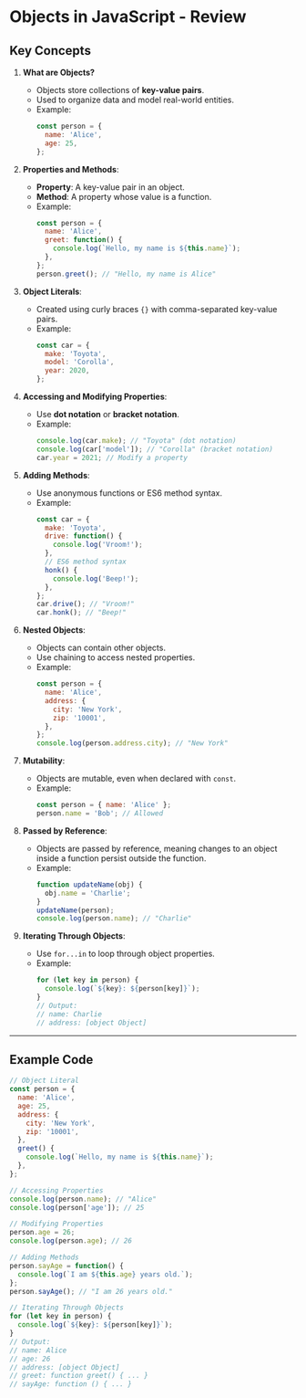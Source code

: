 # Objects in JavaScript - Review

## Key Concepts
1. **What are Objects?**
   - Objects store collections of **key-value pairs**.
   - Used to organize data and model real-world entities.
   - Example:
     ```javascript
     const person = {
       name: 'Alice',
       age: 25,
     };
     ```

2. **Properties and Methods**:
   - **Property**: A key-value pair in an object.
   - **Method**: A property whose value is a function.
   - Example:
     ```javascript
     const person = {
       name: 'Alice',
       greet: function() {
         console.log(`Hello, my name is ${this.name}`);
       },
     };
     person.greet(); // "Hello, my name is Alice"
     ```

3. **Object Literals**:
   - Created using curly braces `{}` with comma-separated key-value pairs.
   - Example:
     ```javascript
     const car = {
       make: 'Toyota',
       model: 'Corolla',
       year: 2020,
     };
     ```

4. **Accessing and Modifying Properties**:
   - Use **dot notation** or **bracket notation**.
   - Example:
     ```javascript
     console.log(car.make); // "Toyota" (dot notation)
     console.log(car['model']); // "Corolla" (bracket notation)
     car.year = 2021; // Modify a property
     ```

5. **Adding Methods**:
   - Use anonymous functions or ES6 method syntax.
   - Example:
     ```javascript
     const car = {
       make: 'Toyota',
       drive: function() {
         console.log('Vroom!');
       },
       // ES6 method syntax
       honk() {
         console.log('Beep!');
       },
     };
     car.drive(); // "Vroom!"
     car.honk(); // "Beep!"
     ```

6. **Nested Objects**:
   - Objects can contain other objects.
   - Use chaining to access nested properties.
   - Example:
     ```javascript
     const person = {
       name: 'Alice',
       address: {
         city: 'New York',
         zip: '10001',
       },
     };
     console.log(person.address.city); // "New York"
     ```

7. **Mutability**:
   - Objects are mutable, even when declared with `const`.
   - Example:
     ```javascript
     const person = { name: 'Alice' };
     person.name = 'Bob'; // Allowed
     ```

8. **Passed by Reference**:
   - Objects are passed by reference, meaning changes to an object inside a function persist outside the function.
   - Example:
     ```javascript
     function updateName(obj) {
       obj.name = 'Charlie';
     }
     updateName(person);
     console.log(person.name); // "Charlie"
     ```

9. **Iterating Through Objects**:
   - Use `for...in` to loop through object properties.
   - Example:
     ```javascript
     for (let key in person) {
       console.log(`${key}: ${person[key]}`);
     }
     // Output:
     // name: Charlie
     // address: [object Object]
     ```

---

## Example Code
```javascript
// Object Literal
const person = {
  name: 'Alice',
  age: 25,
  address: {
    city: 'New York',
    zip: '10001',
  },
  greet() {
    console.log(`Hello, my name is ${this.name}`);
  },
};

// Accessing Properties
console.log(person.name); // "Alice"
console.log(person['age']); // 25

// Modifying Properties
person.age = 26;
console.log(person.age); // 26

// Adding Methods
person.sayAge = function() {
  console.log(`I am ${this.age} years old.`);
};
person.sayAge(); // "I am 26 years old."

// Iterating Through Objects
for (let key in person) {
  console.log(`${key}: ${person[key]}`);
}
// Output:
// name: Alice
// age: 26
// address: [object Object]
// greet: function greet() { ... }
// sayAge: function () { ... }
